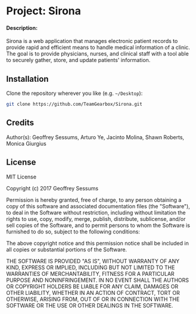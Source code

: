 # Project: Sirona
#### Description:
Sirona is a web application that manages electronic patient records to provide rapid and efficient means to handle medical 
information of a clinic. The goal is to provide physicians, nurses, and clinical staff with a tool able to securely gather,
store, and update patients' information.

## Installation
Clone the repository wherever you like (e.g. `~/Desktop`):
```bash
git clone https://github.com/TeamGearbox/Sirona.git
```

## Credits
Author(s): Geoffrey Sessums, Arturo Ye, Jacinto Molina, Shawn Roberts, Monica Giurgius

## License
MIT License

Copyright (c) 2017 Geoffrey Sessums

Permission is hereby granted, free of charge, to any person obtaining a copy
of this software and associated documentation files (the "Software"), to deal
in the Software without restriction, including without limitation the rights
to use, copy, modify, merge, publish, distribute, sublicense, and/or sell
copies of the Software, and to permit persons to whom the Software is
furnished to do so, subject to the following conditions:

The above copyright notice and this permission notice shall be included in all
copies or substantial portions of the Software.

THE SOFTWARE IS PROVIDED "AS IS", WITHOUT WARRANTY OF ANY KIND, EXPRESS OR
IMPLIED, INCLUDING BUT NOT LIMITED TO THE WARRANTIES OF MERCHANTABILITY,
FITNESS FOR A PARTICULAR PURPOSE AND NONINFRINGEMENT. IN NO EVENT SHALL THE
AUTHORS OR COPYRIGHT HOLDERS BE LIABLE FOR ANY CLAIM, DAMAGES OR OTHER
LIABILITY, WHETHER IN AN ACTION OF CONTRACT, TORT OR OTHERWISE, ARISING FROM,
OUT OF OR IN CONNECTION WITH THE SOFTWARE OR THE USE OR OTHER DEALINGS IN THE
SOFTWARE.
